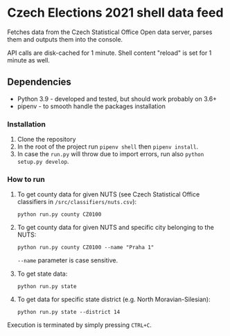 # Czech Elections 2021 shell data feed

Fetches data from the Czech Statistical Office Open data server, parses them and outputs them into the console. 

API calls are disk-cached for 1 minute. Shell content "reload" is set for 1 minute as well.

## Dependencies

- Python 3.9 - developed and tested, but should work probably on 3.6+
- pipenv - to smooth handle the packages installation

### Installation

1. Clone the repository
2. In the root of the project run `pipenv shell` then `pipenv install`.
3. In case the `run.py` will throw due to import errors, run also `python setup.py develop`.


### How to run

1. To get county data for given NUTS (see Czech Statistical Office classifiers in `/src/classifiers/nuts.csv`):

    ```
    python run.py county CZ0100
    ```

2. To get county data for given NUTS and specific city belonging to the NUTS:

    ```
    python run.py county CZ0100 --name "Praha 1"
    ```

    `--name` parameter is case sensitive.

3. To get state data:

    ```
    python run.py state
    ```

4. To get data for specific state district (e.g. North Moravian-Silesian):

    ```
    python run.py state --district 14
    ```

Execution is terminated by simply pressing `CTRL+C`.
